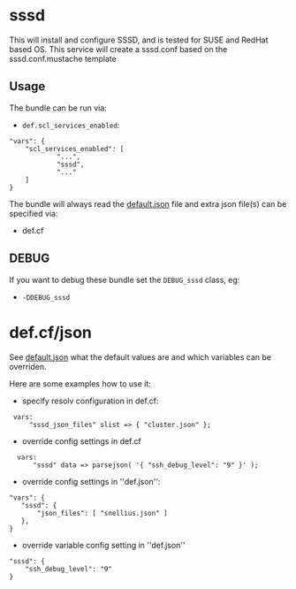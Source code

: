 
# sssd

This will install and configure SSSD, and is tested for SUSE and RedHat based OS. This service
will create a sssd.conf based on the sssd.conf.mustache template

## Usage

The bundle can be run via:
 * `def.scl_services_enabled`:
```
"vars": {
    "scl_services_enabled": [
            "...",
            "sssd",
            "..."
    ]
}

```

The bundle will always read the [default.json](/templates/sssd/json/default.json) file
and extra json file(s) can be specified via:
 * def.cf



## DEBUG

If you want to debug these bundle set the `DEBUG_sssd` class, eg:
 * `-DDEBUG_sssd`

# def.cf/json

See [default.json](/templates/sssd/json/default.json) what the default values are and
which variables can be overriden.

Here are some examples how to use it:
 * specify resolv configuration in def.cf:
```
 vars:
     "sssd_json_files" slist => { "cluster.json" };
```

 * override config settings in def.cf
```
  vars:
      "sssd" data => parsejson( '{ "ssh_debug_level": "9" }' );
```

 * override config settings in ''def.json'':
```
"vars": {
   "sssd": {
       "json_files": [ "snellius.json" ]
   },
}
```

  * override variable config setting in ''def.json''
```
"sssd": {
    "ssh_debug_level": "9"
}
```
